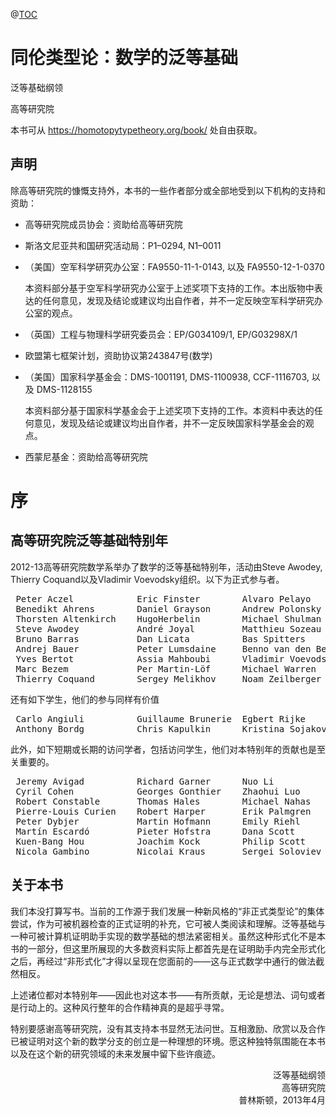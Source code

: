 @[TOC](同伦类型论)

# 同伦类型论：数学的泛等基础

泛等基础纲领

高等研究院

本书可从 https://homotopytypetheory.org/book/ 处自由获取。

## 声明

除高等研究院的慷慨支持外，本书的一些作者部分或全部地受到以下机构的支持和资助：

- 高等研究院成员协会：资助给高等研究院
- 斯洛文尼亚共和国研究活动局：P1–0294, N1–0011
- （美国）空军科学研究办公室：FA9550-11-1-0143, 以及 FA9550-12-1-0370

    本资料部分基于空军科学研究办公室于上述奖项下支持的工作。本出版物中表达的任何意见，发现及结论或建议均出自作者，并不一定反映空军科学研究办公室的观点。
- （英国）工程与物理科学研究委员会：EP/G034109/1, EP/G03298X/1
- 欧盟第七框架计划，资助协议第243847号(数学)
- （美国）国家科学基金会：DMS-1001191, DMS-1100938, CCF-1116703, 以及 DMS-1128155

    本资料部分基于国家科学基金会于上述奖项下支持的工作。本资料中表达的任何意见，发现及结论或建议均出自作者，并不一定反映国家科学基金会的观点。
- 西蒙尼基金：资助给高等研究院

# 序

## 高等研究院泛等基础特别年

2012-13高等研究院数学系举办了数学的泛等基础特别年，活动由Steve Awodey, Thierry Coquand以及Vladimir Voevodsky组织。以下为正式参与者。

<pre>
 Peter Aczel            Eric Finster        Alvaro Pelayo
 Benedikt Ahrens        Daniel Grayson      Andrew Polonsky
 Thorsten Altenkirch    HugoHerbelin        Michael Shulman
 Steve Awodey           André Joyal         Matthieu Sozeau
 Bruno Barras           Dan Licata          Bas Spitters
 Andrej Bauer           Peter Lumsdaine     Benno van den Berg
 Yves Bertot            Assia Mahboubi      Vladimir Voevodsky
 Marc Bezem             Per Martin-Löf      Michael Warren
 Thierry Coquand        Sergey Melikhov     Noam Zeilberger
</pre>

还有如下学生，他们的参与同样有价值

<pre>
 Carlo Angiuli          Guillaume Brunerie  Egbert Rijke
 Anthony Bordg          Chris Kapulkin      Kristina Sojakova
</pre>

此外，如下短期或长期的访问学者，包括访问学生，他们对本特别年的贡献也是至关重要的。

<pre>
 Jeremy Avigad          Richard Garner      Nuo Li
 Cyril Cohen            Georges Gonthier    Zhaohui Luo
 Robert Constable       Thomas Hales        Michael Nahas
 Pierre-Louis Curien    Robert Harper       Erik Palmgren
 Peter Dybjer           Martin Hofmann      Emily Riehl
 Martín Escardó         Pieter Hofstra      Dana Scott
 Kuen-Bang Hou          Joachim Kock        Philip Scott
 Nicola Gambino         Nicolai Kraus       Sergei Soloviev
</pre>

## 关于本书

我们本没打算写书。当前的工作源于我们发展一种新风格的“非正式类型论”的集体尝试，作为可被机器检查的正式证明的补充，它可被人类阅读和理解。泛等基础与一种可被计算机证明助手实现的数学基础的想法紧密相关。虽然这种形式化不是本书的一部分，但这里所展现的大多数资料实际上都首先是在证明助手内完全形式化之后，再经过“非形式化”才得以呈现在您面前的——这与正式数学中通行的做法截然相反。

上述诸位都对本特别年——因此也对这本书——有所贡献，无论是想法、词句或者是行动上的。这种风行整年的合作精神真的是超乎寻常。

特别要感谢高等研究院，没有其支持本书显然无法问世。互相激励、欣赏以及合作已被证明对这个新的数学分支的创立是一种理想的环境。愿这种独特氛围能在本书以及在这个新的研究领域的未来发展中留下些许痕迹。

<p align="right">
泛等基础纲领<br/>
高等研究院<br/>
普林斯顿，2013年4月
</p>
